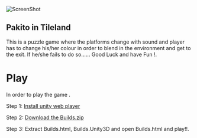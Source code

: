 ![ScreenShot](https://raw.github.com/kushalponam/game-off-2013/master/ScreenShots/Change.png)

## Pakito in Tileland

This is a puzzle game where the platforms change with sound and player has to change his/her colour in order to blend in the environment and get to the exit. If he/she fails to do so...... Good Luck and have Fun !.

# Play 

In order to play the game .

Step 1: [Install unity web player](http://unity3d.com/webplayer)

Step 2: [Download the Builds.zip](https://github.com/kushalponam/game-off-2013/tree/Builds)

Step 3: Extract Builds.html, Builds.Unity3D and open Builds.html and play!!.
